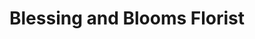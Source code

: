 ---
title: "Blessing and Blooms Florist"
url: /williamsburg/blessing-and-blooms-florist/
shop: Blumen
---